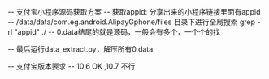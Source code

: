 -- 支付宝小程序源码获取方案
-- 获取appid: 分享出来的小程序链接里面有appid
-- /data/data/com.eg.android.AlipayGphone/files 目录下进行全局搜索 grep -rl "appid" ./
-- 0.data结尾的就是源码，一般会有多个，一个个的找

-- 最后运行data_extract.py，解压所有0.data

-- 支付宝版本要求
-- 10.6 OK ,10.7 不行